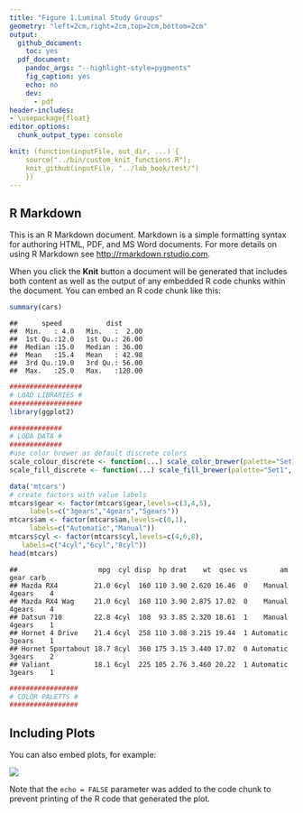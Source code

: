 ```yaml
---
title: "Figure 1.Luminal Study Groups"
geometry: "left=2cm,right=2cm,top=2cm,bottom=2cm"
output:
  github_document:
    toc: yes
  pdf_document:
    pandoc_args: "--highlight-style=pygments"
    fig_caption: yes
    echo: no
    dev:
      - pdf
header-includes: 
- \usepackage{float}
editor_options: 
  chunk_output_type: console

knit: (function(inputFile, out_dir, ...) {
    source("../bin/custom_knit_functions.R");
    knit_github(inputFile, "../lab_book/test/")
    })
---
```




## R Markdown

This is an R Markdown document. Markdown is a simple formatting syntax for authoring HTML, PDF, and MS Word documents. For more details on using R Markdown see <http://rmarkdown.rstudio.com>.

When you click the **Knit** button a document will be generated that includes both content as well as the output of any embedded R code chunks within the document. You can embed an R code chunk like this:


```r
summary(cars)
```

```
##      speed           dist       
##  Min.   : 4.0   Min.   :  2.00  
##  1st Qu.:12.0   1st Qu.: 26.00  
##  Median :15.0   Median : 36.00  
##  Mean   :15.4   Mean   : 42.98  
##  3rd Qu.:19.0   3rd Qu.: 56.00  
##  Max.   :25.0   Max.   :120.00
```



```r
##################
# LOAD LIBRARIES #
##################
library(ggplot2)

#############
# LODA DATA #
#############
#use color brewer as default discrete colors
scale_colour_discrete <- function(...) scale_color_brewer(palette="Set1", ...)
scale_fill_discrete <- function(...) scale_fill_brewer(palette="Set1", ...)

data('mtcars')
# create factors with value labels
mtcars$gear <- factor(mtcars$gear,levels=c(3,4,5),
     labels=c("3gears","4gears","5gears"))
mtcars$am <- factor(mtcars$am,levels=c(0,1),
     labels=c("Automatic","Manual"))
mtcars$cyl <- factor(mtcars$cyl,levels=c(4,6,8),
   labels=c("4cyl","6cyl","8cyl"))
head(mtcars)
```

```
##                    mpg  cyl disp  hp drat    wt  qsec vs        am   gear carb
## Mazda RX4         21.0 6cyl  160 110 3.90 2.620 16.46  0    Manual 4gears    4
## Mazda RX4 Wag     21.0 6cyl  160 110 3.90 2.875 17.02  0    Manual 4gears    4
## Datsun 710        22.8 4cyl  108  93 3.85 2.320 18.61  1    Manual 4gears    1
## Hornet 4 Drive    21.4 6cyl  258 110 3.08 3.215 19.44  1 Automatic 3gears    1
## Hornet Sportabout 18.7 8cyl  360 175 3.15 3.440 17.02  0 Automatic 3gears    2
## Valiant           18.1 6cyl  225 105 2.76 3.460 20.22  1 Automatic 3gears    1
```

```r
#################
# COLOR PALETTS #
#################
```

## Including Plots

You can also embed plots, for example:

<img src="./Figures/pressure.png" style="display: block; margin: auto;" />

Note that the `echo = FALSE` parameter was added to the code chunk to prevent printing of the R code that generated the plot.
